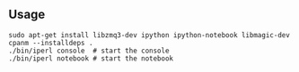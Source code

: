 ## Usage

    sudo apt-get install libzmq3-dev ipython ipython-notebook libmagic-dev
    cpanm --installdeps .
    ./bin/iperl console  # start the console
    ./bin/iperl notebook # start the notebook

